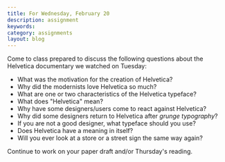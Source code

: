 ```yaml
---
title: For Wednesday, February 20
description: assignment
keywords: 
category: assignments
layout: blog
---
```


Come to class prepared to discuss the following questions about the Helvetica documentary we watched on Tuesday:

- What was the motivation for the creation of Helvetica?  
- Why did the modernists love Helvetica so much?  
- What are one or two characteristics of the Helvetica typeface?  
- What does "Helvetica" mean?  
- Why have some designers/users come to react against Helvetica?  
- Why did some designers return to Helvetica after *grunge typography*?  
- If you are not a good designer, what typeface should you use?  
- Does Helvetica have a meaning in itself?  
- Will you ever look at a store or a street sign the same way again?

Continue to work on your paper draft and/or Thursday's reading.
